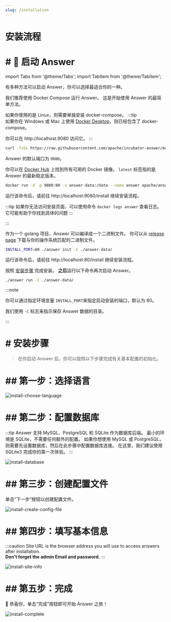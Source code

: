 ```yaml
---
slug: /installation
---
```


#  安装流程

# # 🚀 启动 Answer

import Tabs from '@theme/Tabs';
import TabItem from '@theme/TabItem';

有多种方法可以启动 Answer，你可以选择最适合你的一种。

<Tabs>
  <TabItem value="docker-compose" label="Docker compose" default>

我们推荐使用 Docker Compose 运行 Answer。 这是开始使用 Answer 的最简单方法。

如果你使用的是 Linux，则需要单独安装 docker-compose。 :::tip  
如果你在 Windows 或 Mac 上使用 [Docker Desktop](https://www.docker.com/products/docker-desktop)，则已经包含了 docker-compose。

你可以在 http://localhost:9080 访问它。
:::  

```bash
curl -fsSL https://raw.githubusercontent.com/apache/incubator-answer/main/docker-compose.yaml | docker compose -p answer -f - up
```

Answer 的默认端口为 `9080`。

  </TabItem>
  <TabItem value="docker" label="Docker">

你可以在 [Docker Hub](https://hub.docker.com/r/apache/answer/tags) 上找到所有可用的 Docker 镜像。 `latest` 标签指的是 Answer 的最新稳定版本。

```bash
docker run -d -p 9080:80 -v answer-data:/data --name answer apache/answer:latest
```

运行该命令后，请前往 http://localhost:9080/install 继续安装流程。

:::tip
如果你无法访问安装页面，可以使用命令 `docker logs answer` 查看日志。 它可能有助于你找到具体的问题
:::

:::  

  </TabItem>
  <TabItem value="binary" label="Binary">

作为一个 golang 项目，Answer 可以编译成一个二进制文件。 你可以从 [release page](https://github.com/apache/incubator-answer/releases) 下载与你的操作系统匹配的二进制文件。

```bash
INSTALL_PORT=80 ./answer init -C ./answer-data/
```

运行该命令后，请前往 http://localhost:80/install 继续安装流程。

按照 [安装步骤](#install-steps) 完成安装。 **之后**运行以下命令再次启动 Answer。

```bash
./answer run -C ./answer-data/
```

:::note

你可以通过指定环境变量 `INSTALL_PORT`来指定启动安装的端口，默认为 80。

我们使用 `-C` 标志来指示保存 Answer 数据的目录。

:::  

  </TabItem>
</Tabs>

# # 安装步骤

> 在你启动 Answer 后，你可以按照以下步骤完成有关基本配置的初始化。

# ## 第一步：选择语言

![install-choose-language](/img/docs/install-choose-language.png)

# ## 第二步：配置数据库

:::tip
Answer 支持 MySQL、PostgreSQL 和 SQLite 作为数据库后端。 最小的环境是 SQLite，不需要任何额外的配置。 如果你想使用 MySQL 或 PostgreSQL，则需要先设置数据库，然后在此步骤中配置数据库连接。 在这里，我们建议使用 SQLite3 完成你的第一次体验。
:::

![install-database](/img/docs/install-database.png)

# ## 第三步：创建配置文件

单击“下一步”按钮以创建配置文件。

![install-create-config-file](/img/docs/install-create-config-file.png)

# ## 第四步：填写基本信息

:::caution
Site URL is the browser address you will use to access answers after installation.  
**Don't forget the admin Email and password.**
:::

![install-site-info](/img/docs/install-site-info.png)

# ## 第五步：完成

🎉 恭喜你，单击“完成”按钮即可开始 Answer 之旅！

![install-complete](/img/docs/install-complete.png)
